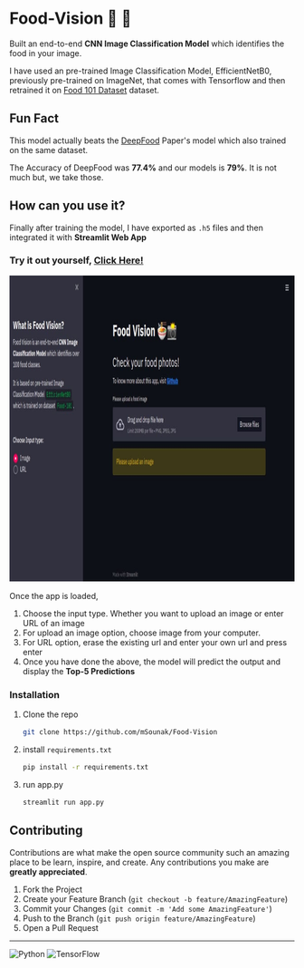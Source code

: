 # Food-Vision 🍜 📸

Built an end-to-end **CNN Image Classification Model** which identifies the food in your image.

I have used an pre-trained Image Classification Model, EfficientNetB0, previously pre-trained on ImageNet, that comes with Tensorflow and then retrained it on [Food 101 Dataset](https://www.kaggle.com/kmader/food41) dataset.

## Fun Fact

This model actually beats the [DeepFood](https://arxiv.org/abs/1606.05675) Paper's model which also trained on the same dataset.

The Accuracy of DeepFood was **77.4%** and our models is **79%**. It is not much but, we take those.


## How can you use it?

Finally after training the model, I have exported as `.h5` files and then integrated it with **Streamlit Web App**

### Try it out yourself, [Click Here!](https://share.streamlit.io/msounak/food-vision/app.py)


<div align="center">
  <img src="./extras/app.jpg" height="540"/>
 
</div>

Once the app is loaded,

1. Choose the input type. Whether you want to upload an image or enter URL of an image
2. For upload an image option, choose image from your computer.
3. For URL option, erase the existing url and enter your own url and press enter
4. Once you have done the above, the model will predict the output and display the **Top-5 Predictions**



### Installation

1. Clone the repo
   ```sh
   git clone https://github.com/mSounak/Food-Vision
   ```
2. install `requirements.txt`
   ```sh
   pip install -r requirements.txt
   ```
3. run app.py
   ```sh
   streamlit run app.py
   ```

<!-- CONTRIBUTING -->
## Contributing

Contributions are what make the open source community such an amazing place to be learn, inspire, and create. Any contributions you make are **greatly appreciated**.

1. Fork the Project
2. Create your Feature Branch (`git checkout -b feature/AmazingFeature`)
3. Commit your Changes (`git commit -m 'Add some AmazingFeature'`)
4. Push to the Branch (`git push origin feature/AmazingFeature`)
5. Open a Pull Request




<hr>

<img alt="Python" src="https://img.shields.io/badge/python-%2314354C.svg?style=for-the-badge&logo=python&logoColor=white"/>

<img alt="TensorFlow" src="https://img.shields.io/badge/TensorFlow-%23FF6F00.svg?style=for-the-badge&logo=TensorFlow&logoColor=white" />
<!-- MARKDOWN LINKS & IMAGES -->
<!-- https://www.markdownguide.org/basic-syntax/#reference-style-links -->
